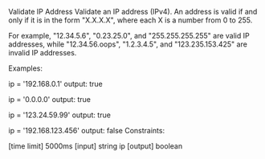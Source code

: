 Validate IP Address
Validate an IP address (IPv4). An address is valid if and only if it is in the form "X.X.X.X", where each X is a number from 0 to 255.

For example, "12.34.5.6", "0.23.25.0", and "255.255.255.255" are valid IP addresses, while "12.34.56.oops", "1.2.3.4.5", and "123.235.153.425" are invalid IP addresses.

Examples:

ip = '192.168.0.1'
output: true

ip = '0.0.0.0'
output: true

ip = '123.24.59.99'
output: true

ip = '192.168.123.456'
output: false
Constraints:

[time limit] 5000ms
[input] string ip
[output] boolean